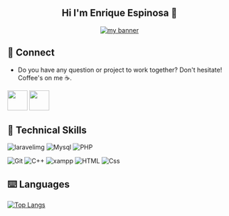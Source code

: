 <h2 align=center> Hi I'm Enrique Espinosa 👋</h2> 

<p align="center">
  <a href="" target="_blank" rel="noreferrer"><img src="https://github.com/QuiqueEspinosa/QuiqueEspinosa/assets/89802341/d0ba5363-9e90-440d-9c90-3bd83245176f" alt="my banner"></a>
</p>

 ## 📩 Connect
* Do you have any question or project to work together? Don't hesitate! Coffee's on me ☕.

<p align="left" >
      <a href="mailto:EnriqueEspinosa2025@gmail.com?Subject=I%20want%20propose%20you%20something" target="_blank" rel="noreferrer"><img src="https://user-images.githubusercontent.com/48330849/172060688-5e1bf6ca-7bb9-43a2-b202-001170434946.png"  width="45"></a>
        <a href="https://www.linkedin.com/in/enrique-espinosa-010783251" target="_blank" rel="noreferrer"><img src="https://user-images.githubusercontent.com/48330849/172059761-c87c0437-c1b5-4e33-8d3e-e00adf4afc57.png"  width="45"></a>

</p>

## 💼 Technical Skills   
![laravelimg](https://img.shields.io/badge/Laravel-FF2D20?style=for-the-badge&logo=laravel&logoColor=white)
![Mysql](https://img.shields.io/badge/MySQL-005C84?style=for-the-badge&logo=mysql&logoColor=white)
![PHP](https://img.shields.io/badge/php-%23777BB4.svg?style=for-the-badge&logo=php&logoColor=white)
<!--![Docker](https://img.shields.io/badge/docker-%230db7ed.svg?style=for-the-badge&logo=docker&logoColor=white)-->
![Git](https://img.shields.io/badge/git-%23F05033.svg?style=for-the-badge&logo=git&logoColor=white)
![C++](https://img.shields.io/badge/c++-%2300599C.svg?style=for-the-badge&logo=c%2B%2B&logoColor=white)
![xampp](https://img.shields.io/badge/Xampp-F37623?style=for-the-badge&logo=xampp&logoColor=white)
![HTML](https://img.shields.io/badge/HTML5-E34F26?style=for-the-badge&logo=html5&logoColor=white)
![Css](https://img.shields.io/badge/CSS3-1572B6?style=for-the-badge&logo=css3&logoColor=white)
<!--
**QuiqueEspinosa/QuiqueEspinosa** is a ✨ _special_ ✨ repository because its `README.md` (this file) appears on your GitHub profile.

Here are some ideas to get you started:

- 🔭 I’m currently working on ...
- 🌱 I’m currently learning ...
- 👯 I’m looking to collaborate on ...
- 🤔 I’m looking for help with ...
- 💬 Ask me about ...
- 📫 How to reach me: ...
- 😄 Pronouns: ...
- ⚡ Fun fact: ...
-->
## ⌨️ Languages 
[![Top Langs](https://github-readme-stats.vercel.app/api/top-langs/?username=QuiqueEspinosa&layout=compact&theme=tokyonight)](https://github.com/Lagaress/github-readme-stats)
